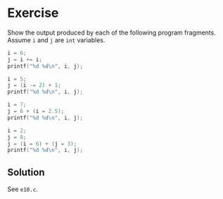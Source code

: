 # Exercise

Show the output produced by each of the following program fragments. Assume
`i` and `j` are `int` variables.

```c
i = 6;
j = i += i;
printf("%d %d\n", i, j);
```

```c
i = 5;
j = (i -= 2) + 1;
printf("%d %d\n", i, j);
```

```c
i = 7;
j = 6 + (i = 2.5);
printf("%d %d\n", i, j);
```

```c
i = 2;
j = 8;
j = (i = 6) + (j = 3);
printf("%d %d\n", i, j);
```

## Solution

See `e10.c`.